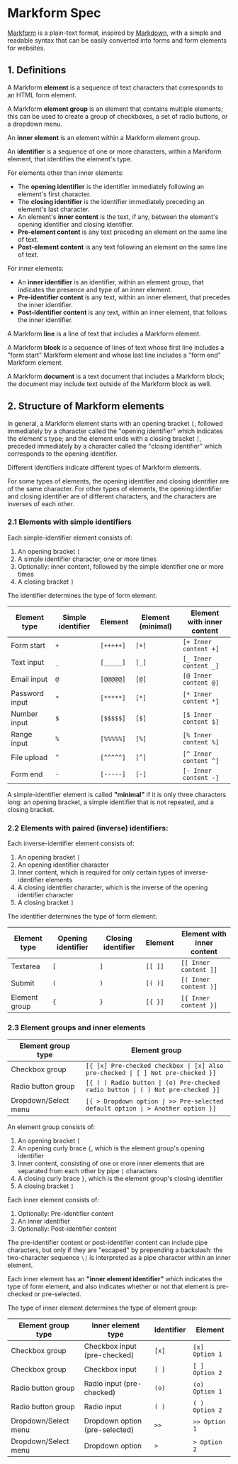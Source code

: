 # Markform Spec

[Markform][1] is a plain-text format, inspired by [Markdown][2], with a simple and readable syntax that can be easily converted into forms and form elements for websites.

[1]: https://github.com/jeremykohn/markform
[2]: https://daringfireball.net/projects/markdown/


## 1. Definitions

A Markform **element** is a sequence of text characters that corresponds to an HTML form element.

A Markform **element group** is an element that contains multiple elements; this can be used to create a group of checkboxes, a set of radio buttons, or a dropdown menu.

An **inner element** is an element within a Markform element group.

An **identifier** is a sequence of one or more characters, within a Markform element, that identifies the element's type.

For elements other than inner elements:
- The **opening identifier** is the identifier immediately following an element's first character.
- The **closing identifier** is the identifier immediately preceding an element's last character.
- An element's **inner content** is the text, if any, between the element's opening identifier and closing identifier.
- **Pre-element content** is any text preceding an element on the same line of text.
- **Post-element content** is any text following an element on the same line of text.

For inner elements:
- An **inner identifier** is an identifier, within an element group, that indicates the presence and type of an inner element.
- **Pre-identifier content** is any text, within an inner element, that precedes the inner identifier.
- **Post-identifier content** is any text, within an inner element, that follows the inner identifier.

A Markform **line** is a line of text that includes a Markform element.

A Markform **block** is a sequence of lines of text whose first line includes a "form start" Markform element and whose last line includes a "form end" Markform element.

A Markform **document** is a text document that includes a Markform block; the document may include text outside of the Markform block as well.


## 2. Structure of Markform elements

In general, a Markform element starts with an opening bracket `[`, followed immediately by a character called the "opening identifier" which indicates the element's type; and the element ends with a closing bracket `]`, preceded immediately by a character called the "closing identifier" which corresponds to the opening identifier. 

Different identifiers indicate different types of Markform elements.

For some types of elements, the opening identifier and closing identifier are of the same character. For other types of elements, the opening identifier and closing identifier are of different characters, and the characters are inverses of each other.

### 2.1 Elements with simple identifiers

Each simple-identifier element consists of:

1. An opening bracket `[`
2. A simple identifier character, one or more times
3. Optionally: inner content, followed by the simple identifier one or more times
4. A closing bracket `]`

The identifier determines the type of form element:

| Element type | Simple identifier | Element | Element (minimal) | Element with inner content |
| -- | -- | -- | -- | -- |
| Form start     | `+` | `[+++++]` | `[+]` | `[+ Inner content +]` |
| Text input     | `_` | `[_____]` | `[_]` | `[_ Inner content _]` | 
| Email input    | `@` | `[@@@@@]` | `[@]` | `[@ Inner content @]` |
| Password input | `*` | `[*****]` | `[*]` | `[* Inner content *]` |
| Number input   | `$` | `[$$$$$]` | `[$]` | `[$ Inner content $]` |
| Range input    | `%` | `[%%%%%]` | `[%]` | `[% Inner content %]` |
| File upload    | `^` | `[^^^^^]` | `[^]` | `[^ Inner content ^]` |
| Form end       | `-` | `[-----]` | `[-]` | `[- Inner content -]` |

A simple-identifier element is called **"minimal"** if it is only three characters long: an opening bracket, a simple identifier that is not repeated, and a closing bracket.

### 2.2 Elements with paired (inverse) identifiers: 

Each inverse-identifier element consists of:

1. An opening bracket `[`
2. An opening identifier character
3. Inner content, which is required for only certain types of inverse-identifier elements
4. A closing identifier character, which is the inverse of the opening identifier character
5. A closing bracket `]`

The identifier determines the type of form element:

| Element type | Opening identifier | Closing identifier | Element | Element with inner content |
| -- | -- | -- | -- | -- |
| Textarea      | `[` | `]` | `[[ ]]` | `[[ Inner content ]]` |
| Submit        | `(` | `)` | `[( )]` | `[( Inner content )]` |
| Element group | `{` | `}` | `[{ }]` | `[{ Inner content }]` |

### 2.3 Element groups and inner elements

| Element group type | Element group |
| -- | -- |
| Checkbox group       | `[{ [x] Pre-checked checkbox \| [x] Also pre-checked \| [ ] Not pre-checked }]`       |
| Radio button group   | `[{ ( ) Radio button \| (o) Pre-checked radio button \| ( ) Not pre-checked }]` |
| Dropdown/Select menu | `[{ > Dropdown option \| >> Pre-selected default option \| > Another option }]` |

An element group consists of:

1. An opening bracket `[`
2. An opening curly brace `{`, which is the element group's opening identifier
3. Inner content, consisting of one or more inner elements that are separated from each other by pipe `|` characters
4. A closing curly brace `}`, which is the element group's closing identifier
5. A closing bracket `]`

Each inner element consists of:

1. Optionally: Pre-identifier content
2. An inner identifier
3. Optionally: Post-identifier content

The pre-identifier content or post-identifier content can include pipe characters, but only if they are "escaped" by prepending a backslash: the two-character sequence `\|` is interpreted as a pipe character within an inner element.

Each inner element has an **"inner element identifier"** which indicates the type of form element, and also indicates whether or not that element is pre-checked or pre-selected.

The type of inner element determines the type of element group:

| Element group type | Inner element type | Identifier | Element |
| -- | -- | -- | -- |
| Checkbox group       | Checkbox input (pre-checked)   | `[x]` | `[x] Option 1` |
| Checkbox group       | Checkbox input                 | `[ ]` | `[ ] Option 2` |
| Radio button group   | Radio input (pre-checked)      | `(o)` | `(o) Option 1` |
| Radio button group   | Radio input                    | `( )` | `( ) Option 2` | 
| Dropdown/Select menu | Dropdown option (pre-selected) | `>>`  | `>> Option 1`  |
| Dropdown/Select menu | Dropdown option                | `>`   | `> Option 2`   |

